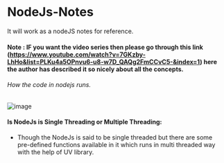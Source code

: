 # NodeJs-Notes
It will work as a nodeJS notes for reference.
#### Note : IF you want the video series then please go through this link (https://www.youtube.com/watch?v=7GKzby-LhHo&list=PLKu4a5OPnvu6-u8-w7D_QAQg2FmCCvC5-&index=1) here the author has described it so nicely about all the concepts.
###### How the code in nodejs runs.
![image](https://user-images.githubusercontent.com/8691837/115772225-7a925b80-a3cc-11eb-9f2e-230e5904c652.png)

#### Is NodeJs is Single Threading or Multiple Threading:
* Though the NodeJs is said to be single threaded but there are some pre-defined functions available in it which runs in multi threaded way with the help of UV library.
